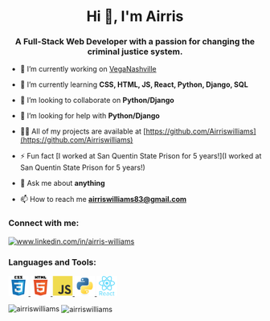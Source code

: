 <h1 align="center">Hi 👋, I'm Airris</h1>
<h3 align="center">A Full-Stack Web Developer with a passion for changing the criminal justice system.</h3>

- 🔭 I’m currently working on [VegaNashville](https://github.com/Airriswilliams/veganashville)

- 🌱 I’m currently learning **CSS, HTML, JS, React, Python, Django, SQL**

- 👯 I’m looking to collaborate on **Python/Django**

- 🤝 I’m looking for help with **Python/Django**

- 👨‍💻 All of my projects are available at [https://github.com/Airriswilliams](https://github.com/Airriswilliams)

- ⚡ Fun fact [I worked at San Quentin State Prison for 5 years!](I worked at San Quentin State Prison for 5 years!)

- 💬 Ask me about **anything**

- 📫 How to reach me **airriswilliams83@gmail.com**

<h3 align="left">Connect with me:</h3>
<p align="left">
<a href="https://linkedin.com/in/airris-williams" target="blank"><img align="center" src="https://raw.githubusercontent.com/rahuldkjain/github-profile-readme-generator/master/src/images/icons/Social/linked-in-alt.svg" alt="www.linkedin.com/in/airris-williams" height="30" width="40" /></a>
</p>

<h3 align="left">Languages and Tools:</h3>
<p align="left"> <a href="https://www.w3schools.com/css/" target="_blank" rel="noreferrer"> <img src="https://raw.githubusercontent.com/devicons/devicon/master/icons/css3/css3-original-wordmark.svg" alt="css3" width="40" height="40"/> </a> <a href="https://www.w3.org/html/" target="_blank" rel="noreferrer"> <img src="https://raw.githubusercontent.com/devicons/devicon/master/icons/html5/html5-original-wordmark.svg" alt="html5" width="40" height="40"/> </a> <a href="https://developer.mozilla.org/en-US/docs/Web/JavaScript" target="_blank" rel="noreferrer"> <img src="https://raw.githubusercontent.com/devicons/devicon/master/icons/javascript/javascript-original.svg" alt="javascript" width="40" height="40"/> </a> <a href="https://www.python.org" target="_blank" rel="noreferrer"> <img src="https://raw.githubusercontent.com/devicons/devicon/master/icons/python/python-original.svg" alt="python" width="40" height="40"/> </a> <a href="https://reactjs.org/" target="_blank" rel="noreferrer"> <img src="https://raw.githubusercontent.com/devicons/devicon/master/icons/react/react-original-wordmark.svg" alt="react" width="40" height="40"/> </a> </p>

<p><img align="left" src="https://github-readme-stats.vercel.app/api/top-langs?username=airriswilliams&show_icons=true&locale=en&layout=compact" alt="airriswilliams" /></p>

<p>&nbsp;<img align="center" src="https://github-readme-stats.vercel.app/api?username=airriswilliams&show_icons=true&locale=en" alt="airriswilliams" /></p>



